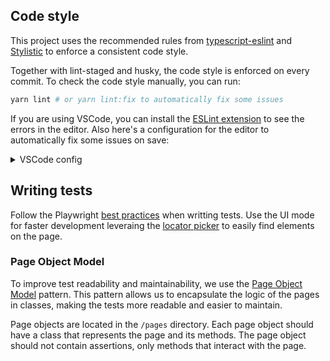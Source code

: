 ## Code style
This project uses the recommended rules from [typescript-eslint](https://typescript-eslint.io/) and [Stylistic](https://eslint.style/) to enforce a consistent code style. 

Together with lint-staged and husky, the code style is enforced on every commit.
To check the code style manually, you can run:

```bash
yarn lint # or yarn lint:fix to automatically fix some issues
```

If you are using VSCode, you can install the [ESLint extension](https://marketplace.visualstudio.com/items?itemName=dbaeumer.vscode-eslint) to see the errors in the editor. Also here's a configuration for the editor to automatically fix some issues on save:

<details>
<summary>VSCode config</summary>
You can save this configuration on `.vscode/settings.json` file

```jsonc
{
    // Disable the default formatter, use eslint instead
    "prettier.enable": false,
    "editor.formatOnSave": false,
    
    // Auto fix
    "editor.codeActionsOnSave": {
      "source.fixAll.eslint": "explicit",
      "source.organizeImports": "never"
    },
  
    // Silent the stylistic rules in you IDE, but still auto fix them
    "eslint.rules.customizations": [
      { "rule": "style/*", "severity": "off", "fixable": true },
      { "rule": "format/*", "severity": "off", "fixable": true },
      { "rule": "*-indent", "severity": "off", "fixable": true },
      { "rule": "*-spacing", "severity": "off", "fixable": true },
      { "rule": "*-spaces", "severity": "off", "fixable": true },
      { "rule": "*-order", "severity": "off", "fixable": true },
      { "rule": "*-dangle", "severity": "off", "fixable": true },
      { "rule": "*-newline", "severity": "off", "fixable": true },
      { "rule": "*quotes", "severity": "off", "fixable": true },
      { "rule": "*semi", "severity": "off", "fixable": true },
      { "rule": "*-lines", "severity": "off", "fixable": true },
    ],
  
    // Enable eslint for all supported languages
    "eslint.validate": [
      "javascript",
      "javascriptreact",
      "typescript",
      "typescriptreact",
      "vue",
      "html",
      "markdown",
      "json",
      "jsonc",
      "yaml",
      "toml",
      "xml",
      "gql",
      "graphql",
      "astro",
      "css",
      "less",
      "scss",
      "pcss",
      "postcss"
    ],
    "files.exclude": {
      "**/.git": true,
      "**/.svn": true,
      "**/.hg": true,
      "**/CVS": true,
      "**/.DS_Store": true,
      "**/Thumbs.db": true,
      "**/node_modules": true
    }
}
```

</details>

## Writing tests

Follow the Playwright [best practices](https://playwright.dev/docs/best-practices) when writting tests. Use the UI mode for faster development leveraing the [locator picker](https://playwright.dev/docs/test-ui-mode#pick-locator) to easily find elements on the page.


### Page Object Model

To improve test readability and maintainability, we use the [Page Object Model](https://playwright.dev/docs/pom) pattern. This pattern allows us to encapsulate the logic of the pages in classes, making the tests more readable and easier to maintain.

Page objects are located in the `/pages` directory. Each page object should have a class that represents the page and its methods. The page object should not contain assertions, only methods that interact with the page.
